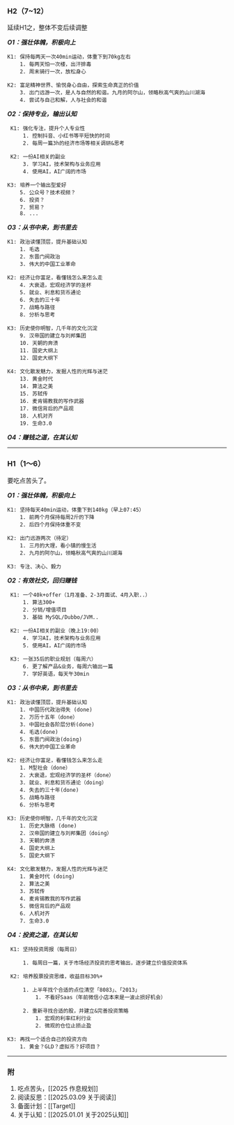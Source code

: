 
### H2（7~12）

延续H1之，整体不变后续调整

***O1：强壮体魄，积极向上*** 

	K1: 保持每两天一次40min运动，体重下到70kg左右
		1. 每两天怕一次楼，出汗排毒
		2. 周末骑行一次，放松身心
	
	K2: 富足精神世界、愉悦身心自由，探索生命真正的价值
		3. 出门远游一次，是人与自然的和谐。九月的阿尔山，领略秋高气爽的山川湖海
		4. 尝试与自己和解，人与社会的和谐


***O2：保持专业，输出认知***  

	 K1: 强化专注，提升个人专业性
		 1. 控制抖音、小红书等平短快的时间
		 2. 每周一篇3h的经济市场等相关调研&思考
	 
	 K2: 一份AI相关的副业
		 3. 学习AI，技术架构与业务应用
		 4. 使用AI，AI广阔的市场
	
	K3: 培养一个输出型爱好
		5. 公众号？技术视频？
		6. 投资？
		7. 贸易？
		8. ...


***O3：从书中来，到书里去***

	K1: 政治读懂顶层，提升基础认知
		1. 毛选
		2. 东晋门阀政治
		3. 伟大的中国工业革命
	
    K2: 经济让你富足，看懂钱怎么来怎么走
	    4. 大衰退，宏观经济学的圣杯
	    5. 就业、利息和货币通论
	    6. 失去的三十年
	    7. 战略与路径
	    8. 分析与思考
	
    K3: 历史使你明智，几千年的文化沉淀
		9. 汉帝国的建立与刘邦集团
		10. 天朝的奔溃
		11. 国史大纲上
		12. 国史大纲下
	
    K4: 文化散发魅力，发掘人性的光辉与迷茫
	    13. 黄金时代
	    14. 算法之美
	    15. 苏轼传
	    16. 麦肯锡教我的写作武器
	    17. 微信背后的产品观
	    18. 人机对齐
	    19. 生命3.0


***O4：赚钱之道，在其认知***



---


### H1（1～6）

要吃点苦头了。

***O1：强壮体魄，积极向上*** 

	K1: 坚持每天40min运动，体重下到140kg（早上07:45）
		1. 前两个月保持每周2斤的下降
		2. 后四个月保持体重不变
	
	K2: 出门远游两次（待定）
		1. 三月的大理，看小镇的慢生活
		2. 九月的阿尔山，领略秋高气爽的山川湖海
		
	K3: 专注、决心、毅力


***O2：有效社交，回归赚钱***  

	 K1: 一个40k+offer（1月准备、2-3月面试、4月入职..）
		 1. 算法300+
		 2. 分销/增值项目
		 3. 基础 MySQL/Dubbo/JVM..
	 
	 K2: 一份AI相关的副业（晚上19:00）
		 4. 学习AI，技术架构与业务应用
		 5. 使用AI，AI广阔的市场
	 
	 K3: 一张35后的职业规划（每周六）
		 6. 更了解产品&业务，每周六输出一篇
		 7. 学好英语，每天午30min


***O3：从书中来，到书里去***

	K1: 政治读懂顶层，提升基础认知
		1. 中国历代政治得失 (done)
		2. 万历十五年（done）
		3. 中国社会各阶层分析(done)
		4. 毛选(done)
		5. 东晋门阀政治(doing)
		6. 伟大的中国工业革命
	
    K2: 经济让你富足，看懂钱怎么来怎么走
	    1. M型社会（done）
	    2. 大衰退，宏观经济学的圣杯（done）
	    3. 就业、利息和货币通论（doing）
	    4. 失去的三十年(done)
	    5. 战略与路径
	    6. 分析与思考
	
    K3: 历史使你明智，几千年的文化沉淀
		1. 历史大脉络 (done)
		2. 汉帝国的建立与刘邦集团（doing）
		3. 天朝的奔溃
		4. 国史大纲上
		5. 国史大纲下
	
    K4: 文化散发魅力，发掘人性的光辉与迷茫
	    1. 黄金时代 (doing)
	    2. 算法之美
	    3. 苏轼传
	    4. 麦肯锡教我的写作武器
	    5. 微信背后的产品观
	    6. 人机对齐
	    7. 生命3.0


***O4：投资之道，在其认知***

	 K1: 坚持投资周报（每周日）
	 
		 1. 每周日一篇，关于市场经济投资的思考输出，逐步建立价值投资体系 
	 
	 K2: 培养股票投资思维，收益目标30%+
	 
		 1. 上半年找个合适的点位清空「8083」、「2013」
			 1. 不看好Saas（年前微信小店本来是一波止损好机会）
		
		 2. 重新寻找合适的股，并建立&完善投资策略
			 1. 宏观的利率红利行业 
			 2. 微观的仓位止损止盈
		
	K3: 再找一个适合自己的投资方向
		1. 黄金？GLD？虚拟币？好项目？


----
### 附

1. 吃点苦头，[[2025 作息规划]]
2. 阅读反思：[[2025.03.09 关于阅读]]
3. 备面计划：[[Target]]
4. 关于认知：[[2025.01.01 关于2025认知]]
